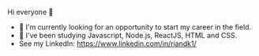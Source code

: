 Hi everyone 👋

- 👀 I'm currently looking for an opportunity to start my career in the field.
- 🌱 I've been studying Javascript, Node.js, ReactJS, HTML and CSS.
- See my LinkedIn: https://www.linkedin.com/in/riandk1/


